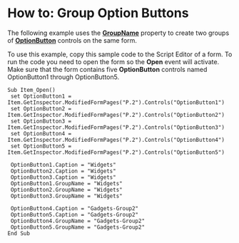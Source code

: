 
# How to: Group Option Buttons

The following example uses the  **[GroupName](7b3b92d6-e1e0-6171-4d6a-4b0221e1c083.md)** property to create two groups of **[OptionButton](8009dd64-44b5-3b66-e8d4-e3535e014396.md)** controls on the same form.

To use this example, copy this sample code to the Script Editor of a form. To run the code you need to open the form so the  **Open** event will activate. Make sure that the form contains five **OptionButton** controls named OptionButton1 through OptionButton5.



```
Sub Item_Open() 
 set OptionButton1 = Item.GetInspector.ModifiedFormPages("P.2").Controls("OptionButton1") 
 set OptionButton2 = Item.GetInspector.ModifiedFormPages("P.2").Controls("OptionButton2") 
 set OptionButton3 = Item.GetInspector.ModifiedFormPages("P.2").Controls("OptionButton3") 
 set OptionButton4 = Item.GetInspector.ModifiedFormPages("P.2").Controls("OptionButton4") 
 set OptionButton5 = Item.GetInspector.ModifiedFormPages("P.2").Controls("OptionButton5") 
 
 OptionButton1.Caption = "Widgets" 
 OptionButton2.Caption = "Widgets" 
 OptionButton3.Caption = "Widgets" 
 OptionButton1.GroupName = "Widgets" 
 OptionButton2.GroupName = "Widgets" 
 OptionButton3.GroupName = "Widgets" 
 
 OptionButton4.Caption = "Gadgets-Group2" 
 OptionButton5.Caption = "Gadgets-Group2" 
 OptionButton4.GroupName = "Gadgets-Group2" 
 OptionButton5.GroupName = "Gadgets-Group2" 
End Sub
```

